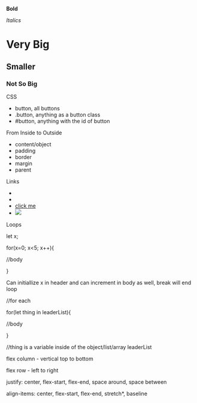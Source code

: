 **Bold**

*Italics*

# Very Big

## Smaller

### Not So Big


CSS 
- button, all buttons
- .button, anything as a button class
- #button, anything with the id of button

From Inside to Outside
- content/object
- padding
- border
- margin
- parent

Links
- <link href="main.css" rel="stylesheet">
- <script src="game.js"></script>
- <a href="index.html">click me</a>
- <a href="imagePage.html"> <img src="smiley.jpg"> </a> 

Loops

let x;

for(x=0; x<5; x++){

//body

}

Can initiallize x in header and can increment in body as well, break will end loop


//for each

for(let thing in leaderList){

//body

}

//thing is a variable inside of the object/list/array leaderList


flex column - vertical top to bottom

flex row - left to right

justify: center, flex-start, flex-end, space around, space between

align-items: center, flex-start, flex-end, stretch*, baseline 

